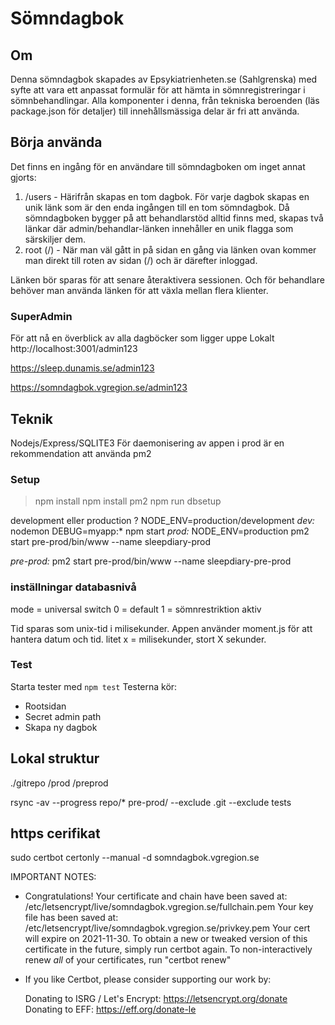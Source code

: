 # Sömndagbok

## Om 
Denna sömndagbok skapades av Epsykiatrienheten.se (Sahlgrenska) med syfte att vara ett anpassat formulär för att hämta in sömnregistreringar i sömnbehandlingar.
Alla komponenter i denna, från tekniska beroenden (läs package.json för detaljer) till innehållsmässiga delar är fri att använda. 

## Börja använda
Det finns en ingång för en användare till sömndagboken om inget annat gjorts:
1. /users - Härifrån skapas en tom dagbok. För varje dagbok skapas en unik länk som är den enda ingången till en tom sömndagbok. Då sömndagboken bygger på att behandlarstöd alltid finns med, skapas två länkar där admin/behandlar-länken innehåller en unik flagga som särskiljer dem.
2. root (/) - När man väl gått in på sidan en gång via länken ovan kommer man direkt till roten av sidan (/) och är därefter inloggad. 

Länken bör sparas för att senare återaktivera sessionen. Och för behandlare behöver man använda länken för att växla mellan flera klienter.

### SuperAdmin
För att nå en överblick av alla dagböcker som ligger uppe
Lokalt
http://localhost:3001/admin123

https://sleep.dunamis.se/admin123

https://somndagbok.vgregion.se/admin123

## Teknik
Nodejs/Express/SQLITE3
För daemonisering av appen i prod är en rekommendation att använda pm2 

### Setup
> npm install
> npm install pm2 
> npm run dbsetup

development eller production ? NODE_ENV=production/development
*dev:*
nodemon DEBUG=myapp:* npm start
*prod:*
NODE_ENV=production pm2 start pre-prod/bin/www --name sleepdiary-prod

*pre-prod:*
pm2 start pre-prod/bin/www --name sleepdiary-pre-prod


### inställningar databasnivå
mode = universal switch
0 = default
1 = sömnrestriktion aktiv

Tid sparas som unix-tid i milisekunder. Appen använder moment.js för att hantera datum och tid. 
litet x = milisekunder, stort X sekunder. 

### Test
Starta tester med ``npm test``
Testerna kör:
- Rootsidan
- Secret admin path
- Skapa ny dagbok

## Lokal struktur
./gitrepo
  /prod
  /preprod

rsync -av --progress repo/* pre-prod/ --exclude .git --exclude tests

## https cerifikat
sudo certbot certonly --manual -d somndagbok.vgregion.se

IMPORTANT NOTES:
 - Congratulations! Your certificate and chain have been saved at:
   /etc/letsencrypt/live/somndagbok.vgregion.se/fullchain.pem
   Your key file has been saved at:
   /etc/letsencrypt/live/somndagbok.vgregion.se/privkey.pem
   Your cert will expire on 2021-11-30. To obtain a new or tweaked
   version of this certificate in the future, simply run certbot
   again. To non-interactively renew *all* of your certificates, run
   "certbot renew"
 - If you like Certbot, please consider supporting our work by:

   Donating to ISRG / Let's Encrypt:   https://letsencrypt.org/donate
   Donating to EFF:                    https://eff.org/donate-le